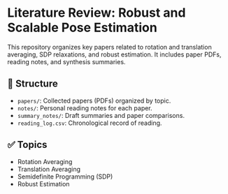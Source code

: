 
# Literature Review: Robust and Scalable Pose Estimation

This repository organizes key papers related to rotation and translation averaging, SDP relaxations, and robust estimation. It includes paper PDFs, reading notes, and synthesis summaries.

## 📁 Structure

- `papers/`: Collected papers (PDFs) organized by topic.
- `notes/`: Personal reading notes for each paper.
- `summary_notes/`: Draft summaries and paper comparisons.
- `reading_log.csv`: Chronological record of reading.

## ✅ Topics

- Rotation Averaging
- Translation Averaging
- Semidefinite Programming (SDP)
- Robust Estimation

